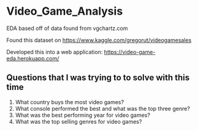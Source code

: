# Video_Game_Analysis
EDA based off of data found from vgchartz.com

Found this dataset on https://www.kaggle.com/gregorut/videogamesales 

Developed this into a web application:
https://video-game-eda.herokuapp.com/

## Questions that I was trying to to solve with this time 
1. What country buys the most video games?
2. What console performed the best and what was the top three genre?
3. What was the best performing year for video games?
4. What was the top selling genres for video games?

